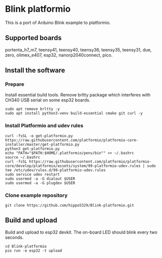 # Blink platformio

This is a port of Arduino Blink example to platformio.

## Supported boards

portenta_h7_m7, teensy41, teensy40, teensy36, teensy35, teensy31, due, zero, olimex_e407, esp32, nanorp2040connect, pico.

## Install the software

### Prepare

Install essential build tools. Remove brltty package which interferes with CH340 USB serial on some esp32 boards.

    sudo apt remove brltty -y
    sudo apt install python3-venv build-essential cmake git curl -y

### Install Platformio and udev rules

    curl -fsSL -o get-platformio.py https://raw.githubusercontent.com/platformio/platformio-core-installer/master/get-platformio.py
    python3 get-platformio.py
    echo "PATH="$PATH:$HOME/.platformio/penv/bin"" >> ~/.bashrc
    source ~/.bashrc
    curl -fsSL https://raw.githubusercontent.com/platformio/platformio-core/develop/platformio/assets/system/99-platformio-udev.rules | sudo tee /etc/udev/rules.d/99-platformio-udev.rules
    sudo service udev restart
    sudo usermod -a -G dialout $USER
    sudo usermod -a -G plugdev $USER

### Clone example repository

    git clone https://github.com/hippo5329/Blink-platformio.git

## Build and upload

Build and upload to esp32 devkit. The on-board LED should blink every two seconds.

    cd Blink-platformio
    pio run -e esp32 -t upload

